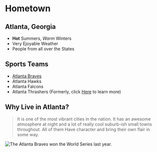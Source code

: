 # Hometown
## Atlanta, Georgia
* **Hot** Summers, _Warm_ Winters
* Very Ejoyable Weather
* People from all over the States
## Sports Teams
* [Atlanta Braves](https://www.mlb.com/braves)
* Atlanta Hawks
* Atlanta Falcons
* Atlanta Thrashers (Formerly, click [Here](https://www.theguardian.com/sport/2022/mar/17/arizona-coyotes-gila-river-arena-tax-lockout-move-glendale-tempe-hockey-nhl) to learn more)
## Why Live in Atlanta?
>It is one of the most vibrant cities in the nation. It has an awesome atmosphere at night and a lot of really cool suburb-ish small towns throughout. All of them Have character and bring their own flair in some way.  

![The Atlanta Braves won the World Series last year.](colesMidtermWeb/download.png)
